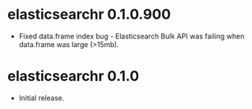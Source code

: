 # elasticsearchr 0.1.0.900

* Fixed data.frame index bug - Elasticsearch Bulk API was failing when data.frame was large (>15mb).

# elasticsearchr 0.1.0

* Initial release.



